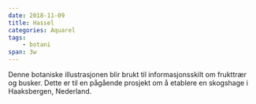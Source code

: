 ```yaml
---
date: 2018-11-09
title: Hassel
categories: Aquarel
tags:
    - botani
span: 3w
---
```

Denne botaniske illustrasjonen blir brukt til informasjonsskilt om frukttrær og busker. Dette er til en pågående prosjekt om å etablere en skogshage i Haaksbergen, Nederland.